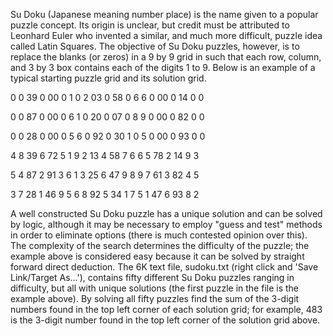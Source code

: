 
Su Doku (Japanese meaning number place) is the name given to a popular puzzle concept. Its origin is unclear, but credit must be attributed to Leonhard Euler who invented a similar, and much more difficult, puzzle idea called Latin Squares. The objective of Su Doku puzzles, however, is to replace the blanks (or zeros) in a 9 by 9 grid in such that each row, column, and 3 by 3 box contains each of the digits 1 to 9. Below is an example of a typical starting puzzle grid and its solution grid.






0 0 39 0 00 0 1
0 2 03 0 58 0 6
6 0 00 0 14 0 0


0 0 87 0 00 0 6
1 0 20 0 07 0 8
9 0 00 0 82 0 0


0 0 28 0 00 0 5
6 0 92 0 30 1 0
5 0 00 0 93 0 0







4 8 39 6 72 5 1
9 2 13 4 58 7 6
6 5 78 2 14 9 3


5 4 87 2 91 3 6
1 3 25 6 47 9 8
9 7 61 3 82 4 5


3 7 28 1 46 9 5
6 8 92 5 34 1 7
5 1 47 6 93 8 2






A well constructed Su Doku puzzle has a unique solution and can be solved by logic, although it may be necessary to employ "guess and test" methods in order to eliminate options (there is much contested opinion over this). The complexity of the search determines the difficulty of the puzzle; the example above is considered easy because it can be solved by straight forward direct deduction.
The 6K text file, sudoku.txt (right click and 'Save Link/Target As...'), contains fifty different Su Doku puzzles ranging in difficulty, but all with unique solutions (the first puzzle in the file is the example above).
By solving all fifty puzzles find the sum of the 3-digit numbers found in the top left corner of each solution grid; for example, 483 is the 3-digit number found in the top left corner of the solution grid above.

